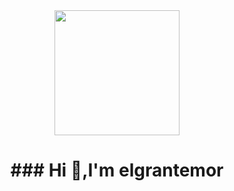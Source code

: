  

<div id="header" align="center">
<img align="center" src="https://media.giphy.com/media/iIGT8Y1rOYhBpdHh1C/giphy.gif"  width="200"/>

 <h1 aling="center">### Hi  👋,I'm elgrantemor</h1>
</div>
